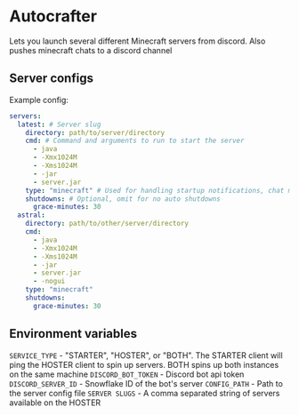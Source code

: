 # Autocrafter
Lets you launch several different Minecraft servers from discord. Also pushes minecraft chats to a discord channel

## Server configs
Example config:
```yaml
servers:
  latest: # Server slug
    directory: path/to/server/directory
    cmd: # Command and arguments to run to start the server
      - java
      - -Xmx1024M
      - -Xms1024M
      - -jar
      - server.jar
    type: "minecraft" # Used for handling startup notifications, chat messages, and stop commands (graceful shutdowns)
    shutdowns: # Optional, omit for no auto shutdowns
      grace-minutes: 30
  astral:
    directory: path/to/other/server/directory
    cmd: 
      - java
      - -Xmx1024M
      - -Xms1024M
      - -jar
      - server.jar
      - -nogui
    type: "minecraft"
    shutdowns: 
      grace-minutes: 30
```

## Environment variables
`SERVICE_TYPE` - "STARTER", "HOSTER", or "BOTH". The STARTER client will ping the HOSTER client to spin up servers. BOTH spins up both instances on the same machine
`DISCORD_BOT_TOKEN` - Discord bot api token
`DISCORD_SERVER_ID` - Snowflake ID of the bot's server
`CONFIG_PATH` - Path to the server config file
`SERVER SLUGS` - A comma separated string of servers available on the HOSTER